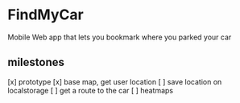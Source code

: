 FindMyCar
=========

Mobile Web app that lets you bookmark where you parked your car

milestones
----------

[x] prototype
[x] base map, get user location
[ ] save location on localstorage
[ ] get a route to the car
[ ] heatmaps

